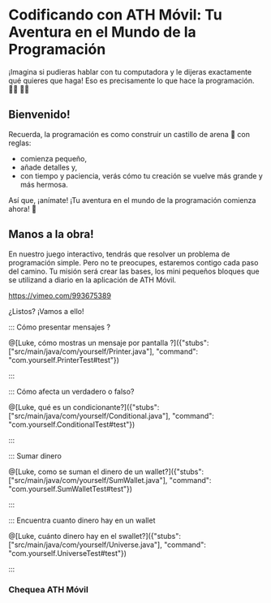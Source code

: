 
# Codificando con ATH Móvil: Tu Aventura en el Mundo de la Programación

¡Imagina si pudieras hablar con tu computadora y le dijeras exactamente qué quieres que haga! Eso es precisamente lo que hace la programación. 👩‍💻
🧑‍💻

## Bienvenido! 

Recuerda, la programación es como construir un castillo de arena 🏯 con reglas: 
- comienza pequeño, 
- añade detalles y, 
- con tiempo y paciencia, verás cómo tu creación se vuelve más grande y más hermosa. 

Así que, ¡anímate! ¡Tu aventura en el mundo de la programación comienza ahora! 🙌

## Manos a la obra!

En nuestro juego interactivo, tendrás que resolver un problema de programación simple. Pero no te preocupes, estaremos contigo cada paso del camino. 
Tu misión será crear las bases, los mini pequeños bloques que se utilizand a diario en la aplicación de ATH Móvil.

https://vimeo.com/993675389


 ¿Listos? ¡Vamos a ello!

::: Cómo presentar mensajes ?

@[Luke, cómo mostras un mensaje por pantalla ?]({"stubs": ["src/main/java/com/yourself/Printer.java"], "command": "com.yourself.PrinterTest#test"})


:::


::: Cómo afecta un verdadero o falso?

@[Luke, qué es un condicionante?]({"stubs": ["src/main/java/com/yourself/Conditional.java"], "command": "com.yourself.ConditionalTest#test"})


:::


::: Sumar dinero

@[Luke, como se suman el dinero de un wallet?]({"stubs": ["src/main/java/com/yourself/SumWallet.java"], "command": "com.yourself.SumWalletTest#test"})


:::


::: Encuentra cuanto dinero hay en un wallet

@[Luke, cuánto dinero hay en el swallet?]({"stubs": ["src/main/java/com/yourself/Universe.java"], "command": "com.yourself.UniverseTest#test"})


:::


### Chequea ATH Móvil

